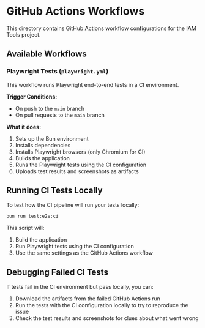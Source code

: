 # GitHub Actions Workflows

This directory contains GitHub Actions workflow configurations for the IAM Tools project.

## Available Workflows

### Playwright Tests (`playwright.yml`)

This workflow runs Playwright end-to-end tests in a CI environment.

**Trigger Conditions:**
- On push to the `main` branch
- On pull requests to the `main` branch

**What it does:**
1. Sets up the Bun environment
2. Installs dependencies
3. Installs Playwright browsers (only Chromium for CI)
4. Builds the application
5. Runs the Playwright tests using the CI configuration
6. Uploads test results and screenshots as artifacts

## Running CI Tests Locally

To test how the CI pipeline will run your tests locally:

```bash
bun run test:e2e:ci
```

This script will:
1. Build the application
2. Run Playwright tests using the CI configuration
3. Use the same settings as the GitHub Actions workflow

## Debugging Failed CI Tests

If tests fail in the CI environment but pass locally, you can:

1. Download the artifacts from the failed GitHub Actions run
2. Run the tests with the CI configuration locally to try to reproduce the issue
3. Check the test results and screenshots for clues about what went wrong